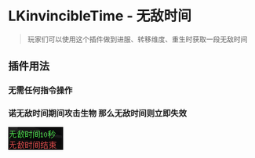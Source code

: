 # LKinvincibleTime - 无敌时间

> 玩家们可以使用这个插件做到进服、转移维度、重生时获取一段无敌时间

## 插件用法

### 无需任何指令操作

### 诺无敌时间期间攻击生物 那么无敌时间则立即失效

![alt text](/public/13.png)
